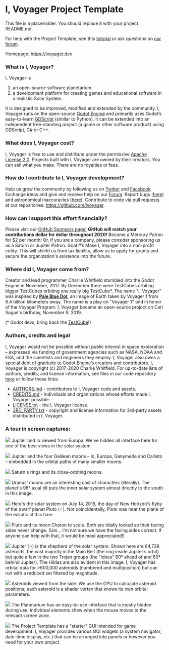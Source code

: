 # I, Voyager Project Template
This file is a placeholder. You should replace it with your project README.md.

For help with the Project Template, see this [tutorial](https://ivoyager.dev/forum/index.php?p=/discussion/20/how-to-make-a-new-project-from-the-project-template#latest) or ask questions on [our forum](https://ivoyager.dev/forum/).

Homepage: https://ivoyager.dev

### What is I, Voyager?
I, Voyager is
1. an open-source software planetarium 
2. a development platform for creating games and educational software in a realistic Solar System.

It is designed to be improved, modified and extended by the community. I, Voyager runs on the open-source [Godot Engine](https://godotengine.org) and primarily uses Godot’s easy-to-learn [GDScript](http://docs.godotengine.org/en/stable/getting_started/scripting/gdscript/gdscript_basics.html#doc-gdscript) (similar to Python). It can be extended into an independent free-standing project (a game or other software product) using GDScript, C# or C++.

### What does I, Voyager cost?
I, Voyager is free to use and distribute under the permissive [Apache License 2.0](https://en.wikipedia.org/wiki/Apache_License). Projects built with I, Voyager are owned by their creators. You can sell what you make. There are no royalties or fees.

### How do I contribute to I, Voyager development?
Help us grow the community by following us on [Twitter](https://twitter.com/IVoygr) and [Facebook](https://www.facebook.com/IVoygr/). Exchange ideas and give and receive help on our [Forum](https://ivoyager.dev/forum). Report bugs ([here](https://github.com/ivoyager/ivoyager-bugs/issues)) and astronomical inaccuracies ([here](https://github.com/ivoyager/ivoyager-astronomical-inaccuracies/issues)). Contribute to code via pull requests at our repositories: https://github.com/ivoyager.

### How can I support this effort financially?
Please visit our [GitHub Sponsors page!](https://github.com/sponsors/charliewhitfield) **GitHub will match your contributions dollar for dollar throughout 2020!** Become a Mercury Patron for $2 per month! Or, if you are a company, please consider sponsoring us as a Saturn or Jupiter Patron. Goal #1: Make I, Voyager into a non-profit entity. This will shield us from tax liability, allow us to apply for grants and secure the organization's existence into the future.

### Where did I, Voyager come from?
Creator and lead programmer Charlie Whitfield stumbled into the Godot Engine in November, 2017. By December there were TestCubes orbiting bigger TestCubes orbiting one really big TestCube*. The name "I, Voyager" was inspired by **[Pale Blue Dot](https://www.planetary.org/explore/space-topics/earth/pale-blue-dot.html)**, an image of Earth taken by Voyager 1 from 6.4 billion kilometers away. The name is a play on "Voyager 1" and in honor of the Voyager Program. I, Voyager became an open-source project on Carl Sagan's birthday, November 9, 2019.

(* Godot devs, bring back the [TestCube](https://docs.godotengine.org/en/2.1/classes/class_testcube.html)!)

### Authors, credits and legal
I, Voyager would not be possible without public interest in space exploration – expressed via funding of government agencies such as NASA, NOAA and ESA, and the scientists and engineers they employ. I, Voyager also owes a special debt of gratitude to Godot Engine’s creators and contributors. I, Voyager is copyright (c) 2017-2020 Charlie Whitfield. For up-to-date lists of authors, credits, and license information, see files in our code repository [here](https://github.com/ivoyager/ivoyager) or follow these links:
* [AUTHORS.md](https://github.com/ivoyager/ivoyager/blob/master/AUTHORS.md) - contributors to I, Voyager code and assets.
* [CREDITS.md](https://github.com/ivoyager/ivoyager/blob/master/CREDITS.md) - individuals and organizations whose efforts made I, Voyager possible.  
* [LICENSE.txt](https://github.com/ivoyager/ivoyager/blob/master/LICENSE.txt) - the I, Voyager license.
* [3RD_PARTY.txt](https://github.com/ivoyager/ivoyager/blob/master/3RD_PARTY.txt) - copyright and license information for 3rd-party assets distributed in I, Voyager.

### A tour in screen captures:
![](https://ivoyager.dev/wp-content/uploads/2020/01/europa-jupiter-io-ivoyager.jpg)
Jupiter and Io viewed from Europa. We've hidden all interface here for one of the best views in the solar system.

![](https://ivoyager.dev/wp-content/uploads/2019/10/moons-of-jupiter.jpg)
Jupiter and the four Galilean moons – Io, Europa, Ganymede and Callisto – embedded in the orbital paths of many smaller moons.

![](https://ivoyager.dev/wp-content/uploads/2019/12/saturn-rings-moons-ivoyager.jpg)
Saturn's rings and its close-orbiting moons.

![](https://ivoyager.dev/wp-content/uploads/2020/01/uranus-moons-ivoyager.jpg)
Uranus' moons are an interesting cast of characters (literally). The planet's 98° axial tilt puts the inner solar system almost directly to the south in this image.

![](https://ivoyager.dev/wp-content/uploads/2020/01/solar-system-pluto-flyby-ivoyager.jpg)
Here's the solar system on July 14, 2015, the day of New Horizon's flyby of the dwarf planet Pluto (♇). Not coincidentally, Pluto was near the plane of the ecliptic at this time.

![](https://ivoyager.dev/wp-content/uploads/2020/01/pluto-charon-ivoyager.jpg)
Pluto and its moon Charon to scale. Both are tidally locked so their facing sides never change. (Um... I'm not sure we have the facing sides correct. If anyone can help with that, it would be most appreciated!)

![](https://ivoyager.dev/wp-content/uploads/2020/01/asteroids-ivoyager-1.jpg)
 Jupiter (♃) is the shepherd of the solar system. Shown here are 64,738 asteroids, the vast majority in the  Main Belt (the ring inside Jupiter’s orbit) but quite a few in the two Trojan groups (the "lobes" 60° ahead of and 60° behind Jupiter). The Hildas are also evident in this image. I, Voyager has orbital data for >600,000 asteroids (numbered and multiposition) but can run with a reduced set filtered by magnitude.
 
![](https://ivoyager.dev/wp-content/uploads/2020/01/asteroids-ivoyager-2.jpg)
Asteroids viewed from the side. We use the GPU to calculate asteroid positions; each asteroid is a shader vertex that knows its own orbital parameters.

![](https://ivoyager.dev/wp-content/uploads/2020/01/ivoyager-planetarium-gui.jpg)
The Planetarium has an easy-to-use interface that is mostly hidden during use; individual elements show when the mouse moves to the relevant screen zone.

![](https://ivoyager.dev/wp-content/uploads/2020/01/ivoyager-template-gui.jpg)
The Project Template has a "starter" GUI intended for game development. I, Voyager provides various GUI widgets (a system navigator, date-time display, etc.) that can be arranged into panels or however you need for your own project.
